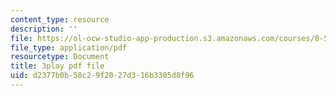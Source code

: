 ```yaml
---
content_type: resource
description: ''
file: https://ol-ocw-studio-app-production.s3.amazonaws.com/courses/8-591j-systems-biology-fall-2014/d2377b0b58c29f2027d316b3305d8f96_WTesORG5H-A.pdf
file_type: application/pdf
resourcetype: Document
title: 3play pdf file
uid: d2377b0b-58c2-9f20-27d3-16b3305d8f96
---
```

